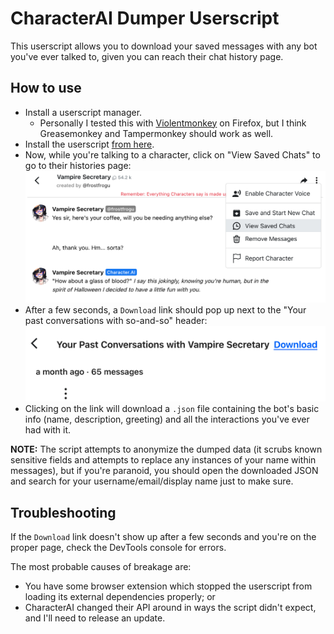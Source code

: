 # CharacterAI Dumper Userscript

This userscript allows you to download your saved messages with any bot you've ever talked to, given you can reach their chat history page.

## How to use

- Install a userscript manager.
    - Personally I tested this with [Violentmonkey](https://violentmonkey.github.io/get-it/) on Firefox, but I think Greasemonkey and Tampermonkey should work as well.
- Install the userscript [from here](https://git.fuwafuwa.moe/waifu-collective/toolbox/raw/branch/master/extras/characterai-dumper/characterai-dumper.user.js).
- Now, while you're talking to a character, click on "View Saved Chats" to go to their histories page:
    ![Where to find "View Saved Chats"](./example-images/01.png)
- After a few seconds, a `Download` link should pop up next to the "Your past conversations with so-and-so" header:
    ![What the download link looks like](./example-images/02.png)
- Clicking on the link will download a `.json` file containing the bot's basic info (name, description, greeting) and all the interactions you've ever had with it.

**NOTE:** The script attempts to anonymize the dumped data (it scrubs known sensitive fields and attempts to replace any instances of your name within messages), but if you're paranoid, you should open the downloaded JSON and search for your username/email/display name just to make sure.

## Troubleshooting

If the `Download` link doesn't show up after a few seconds and you're on the proper page, check the DevTools console for errors.

The most probable causes of breakage are:
- You have some browser extension which stopped the userscript from loading its external dependencies properly; or
- CharacterAI changed their API around in ways the script didn't expect, and I'll need to release an update.
